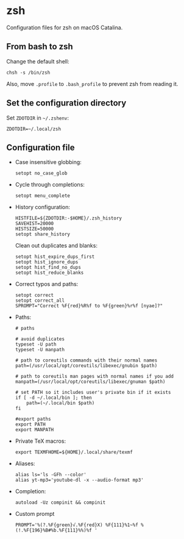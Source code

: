 # zsh

Configuration files for zsh on macOS Catalina.

## From bash to zsh ##

Change the default shell:

``` shell
chsh -s /bin/zsh
```

Also, move `.profile` to `.bash_profile` to prevent zsh from reading
it.

## Set the configuration directory ##

Set `ZDOTDIR` in `~/.zshenv`:

``` shell
ZDOTDIR=~/.local/zsh
```

## Configuration file ##

- Case insensitive globbing:
  ``` shell
  setopt no_case_glob
  ```

- Cycle through completions:
  ``` shell
  setopt menu_complete
  ```

- History configuration:
  ``` shell
  HISTFILE=${ZDOTDIR:-$HOME}/.zsh_history
  SAVEHIST=20000
  HISTSIZE=50000
  setopt share_history
  ```
  Clean out duplicates and blanks:
  ``` shell
  setopt hist_expire_dups_first
  setopt hist_ignore_dups
  setopt hist_find_no_dups
  setopt hist_reduce_blanks
  ```

- Correct typos and paths:
  ``` shell
  setopt correct
  setopt correct_all
  SPROMPT="Correct %F{red}%R%f to %F{green}%r%f [nyae]?"
  ```

- Paths:
  ``` shell
  # paths

  # avoid duplicates
  typeset -U path
  typeset -U manpath

  # path to coreutils commands with their normal names
  path=(/usr/local/opt/coreutils/libexec/gnubin $path)

  # path to coreutils man pages with normal names if you add
  manpath=(/usr/local/opt/coreutils/libexec/gnuman $path)

  # set PATH so it includes user's private bin if it exists
  if [ -d ~/.local/bin ]; then
      path=(~/.local/bin $path)
  fi

  #export paths
  export PATH
  export MANPATH
  ```

- Private TeX macros:

  ``` shell
  export TEXMFHOME=${HOME}/.local/share/texmf
  ```

- Aliases:

  ``` shell
  alias ls='ls -GFh --color'
  alias yt-mp3='youtube-dl -x --audio-format mp3'
  ```

- Completion:

  ``` shell
  autoload -Uz compinit && compinit
  ```

- Custom prompt

  ``` shell
  PROMPT='%(?.%F{green}√.%F{red}X) %F{111}%1~%f %(!.%F{196}%B#%b.%F{111}%%)%f '
  ```
